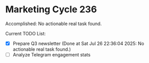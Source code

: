 # Marketing Cycle 236

Accomplished: No actionable real task found.

Current TODO List:

- [x] Prepare Q3 newsletter  (Done at Sat Jul 26 22:36:04 2025: No actionable real task found.)
- [ ] Analyze Telegram engagement stats